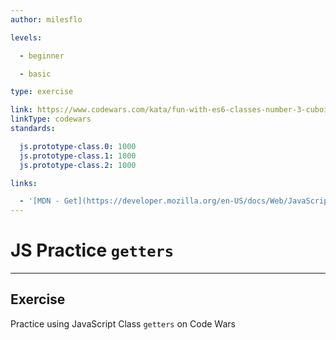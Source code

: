 ```yaml
---
author: milesflo

levels:

  - beginner

  - basic

type: exercise

link: https://www.codewars.com/kata/fun-with-es6-classes-number-3-cuboids-cubes-and-getters
linkType: codewars
standards:

  js.prototype-class.0: 1000
  js.prototype-class.1: 1000
  js.prototype-class.2: 1000

links:

  - '[MDN - Get](https://developer.mozilla.org/en-US/docs/Web/JavaScript/Reference/Functions/get)'
---
```


# JS Practice `getters`

---
## Exercise

Practice using JavaScript Class `getters` on Code Wars
